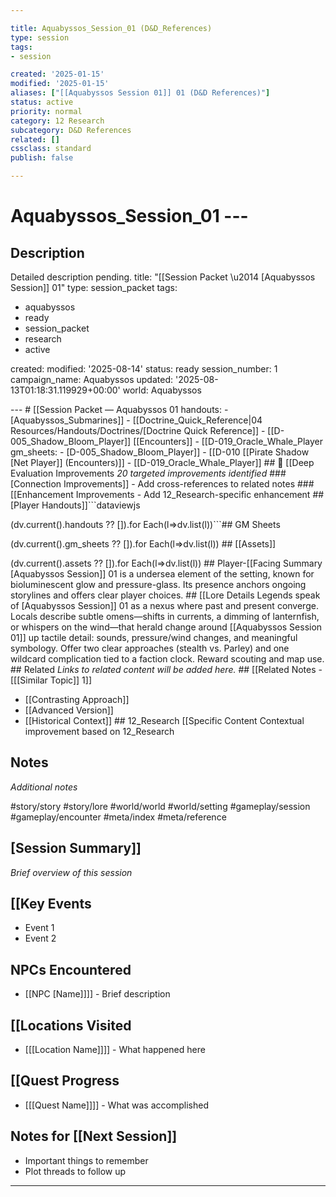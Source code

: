 ```yaml
---

title: Aquabyssos_Session_01 (D&D_References)
type: session
tags:
- session

created: '2025-01-15'
modified: '2025-01-15'
aliases: ["[[Aquabyssos Session 01]] 01 (D&D References)"]
status: active
priority: normal
category: 12 Research
subcategory: D&D References
related: []
cssclass: standard
publish: false

---
```


 # Aquabyssos_Session_01 ---

## Description

Detailed description pending.
title: "[[Session Packet \u2014 [Aquabyssos Session]] 01"
type: session_packet
tags:
- aquabyssos
- ready
- session_packet
- research
- active

created: modified: '2025-08-14'
status: ready
session_number: 1
campaign_name: Aquabyssos
updated: '2025-08-13T01:18:31.119929+00:00'
world: Aquabyssos

--- # [[Session Packet — Aquabyssos 01 handouts: - [Aquabyssos_Submarines]] - [[Doctrine_Quick_Reference|04 Resources/Handouts/Doctrines/[Doctrine Quick Reference]] - [[D-005_Shadow_Bloom_Player]] [[Encounters]] - [[D-019_Oracle_Whale_Player gm_sheets: - [D-005_Shadow_Bloom_Player]] - [[D-010 [[Pirate Shadow [Net Player]] (Encounters)]] - [[D-019_Oracle_Whale_Player]] ## 🔧 [[Deep Evaluation Improvements *20 targeted improvements identified* ### [Connection Improvements]] - Add cross-references to related notes ### [[Enhancement Improvements - Add 12_Research-specific enhancement ## [Player Handouts]]```dataviewjs

(dv.current().handouts ?? []).for Each(l=>dv.list(l))```## GM Sheets

(dv.current().gm_sheets ?? []).for Each(l=>dv.list(l)) ## [[Assets]]

(dv.current().assets ?? []).for Each(l=>dv.list(l)) ## Player-[[Facing Summary [Aquabyssos Session]] 01 is a undersea element of the setting, known for bioluminescent glow and pressure-glass. Its presence anchors ongoing storylines and offers clear player choices. ## [[Lore Details Legends speak of [Aquabyssos Session]] 01 as a nexus where past and present converge. Locals describe subtle omens—shifts in currents, a dimming of lanternfish, or whispers on the wind—that herald change around [[Aquabyssos Session 01]] up tactile detail: sounds, pressure/wind changes, and meaningful symbology. Offer two clear approaches (stealth vs. Parley) and one wildcard complication tied to a faction clock. Reward scouting and map use. ## Related *Links to related content will be added here.* ## [[Related Notes - [[[Similar Topic]] 1]]

- [[Contrasting Approach]]
- [[Advanced Version]]
- [[Historical Context]] ## 12_Research [[Specific Content Contextual improvement based on 12_Research

## Notes

*Additional notes*

#story/story
#story/lore
#world/world
#world/setting
#gameplay/session
#gameplay/encounter
#meta/index
#meta/reference
## [Session Summary]]
*Brief overview of this session*

## [[Key Events
- Event 1
- Event 2

## NPCs Encountered
- [[NPC [Name]]]] - Brief description

## [[Locations Visited
- [[[Location Name]]]] - What happened here

## [[Quest Progress
- [[[Quest Name]]]] - What was accomplished

## Notes for [[Next Session]]
- Important things to remember
- Plot threads to follow up

---
